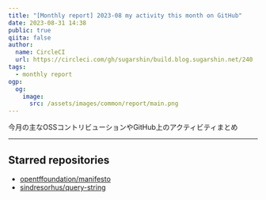 ```yaml
---
title: "[Monthly report] 2023-08 my activity this month on GitHub"
date: 2023-08-31 14:38
public: true
qiita: false
author:
  name: CircleCI
  url: https://circleci.com/gh/sugarshin/build.blog.sugarshin.net/240
tags:
  - monthly report
ogp:
  og:
    image:
      src: /assets/images/common/report/main.png
---
```


今月の主なOSSコントリビューションやGitHub上のアクティビティまとめ

***

## Starred repositories

- [opentffoundation/manifesto](https://github.com/opentffoundation/manifesto)
- [sindresorhus/query-string](https://github.com/sindresorhus/query-string)
